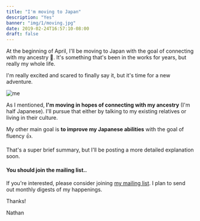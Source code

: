 ```yaml
---
title: "I'm moving to Japan"
description: "Yes"
banner: "img/1/moving.jpg"
date: 2019-02-24T16:57:10-08:00
draft: false
---
```


At the beginning of April, I'll be moving to Japan with the goal of connecting with my ancestry 🎉.  It's something that's been in the works for years, but really my whole life.

I'm really excited and scared to finally say it, but it's time for a new adventure.

![me](/img/1/me.jpg)

As I mentioned, **I'm moving in hopes of connecting with my ancestry** (I'm half Japanese). I'll pursue that either by talking to my existing relatives or living in their culture.

My other main goal is **to improve my Japanese abilities** with the goal of fluency 👍.

That's a super brief summary, but I'll be posting a more detailed explanation soon.

#### You should join the mailing list..

If you're interested, please consider joining [my mailing list](/mailing_list). I plan to send out monthly digests of my happenings.

Thanks!

Nathan



